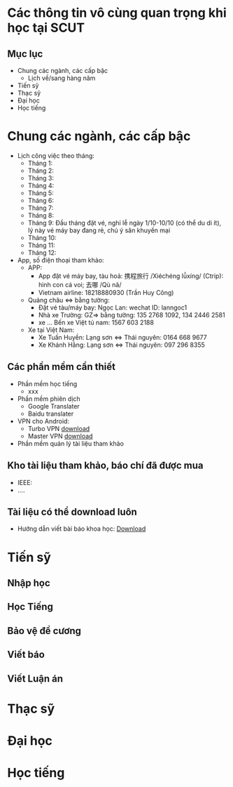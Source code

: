 # Các thông tin vô cùng quan trọng khi học tại SCUT
## Mục lục
- Chung các ngành, các cấp bậc
  - Lịch về/sang hàng năm
- Tiến sỹ
- Thạc sỹ
- Đại học
- Học tiếng

# Chung các ngành, các cấp bậc
- Lịch công việc theo tháng:
    - Tháng 1:
    - Tháng 2:
    - Tháng 3:
    - Tháng 4:
    - Tháng 5:
    - Tháng 6:
    - Tháng 7:
    - Tháng 8:
    - Tháng 9: Đầu tháng đặt vé, nghỉ lễ ngày 1/10-10/10 (có thể du di ít), lý này vé máy bay đang rẻ, chú ý săn khuyến mại
    - Tháng 10:
    - Tháng 11:
    - Tháng 12: 
- App, số điện thoại tham khảo:
  - APP:
    - App đặt vé máy bay, tàu hoả: 携程旅行 /Xiéchéng lǚxíng/ (Ctrip): hình con cá voi; 去哪 /Qù nǎ/
    - Vietnam airline: 18218880930 (Trần Huy Công)
  - Quảng châu <=> bằng tường:
    - Đặt vé tàu/máy bay: Ngọc Lan: wechat ID: lanngoc1
    - Nhà xe Trường: GZ=> bằng tường: 135 2768 1092, 134 2446 2581
    - xe ... Bến xe Việt tú nam: 1567 603 2188
  - Xe tại Việt Nam:
    - Xe Tuấn Huyền: Lạng sơn <=> Thái nguyên: 0164 668 9677
    - Xe Khánh Hằng: Lạng sơn <=> Thái nguyên: 097 296 8355
    
## Các phần mềm cần thiết
- Phần mềm học tiếng
  - xxx
- Phần mềm phiên dịch
  - Google Translater
  - Baidu translater
- VPN cho Android:
  - Turbo VPN [download](#)
  - Master VPN [download](#)
- Phần mềm quản lý tài liệu tham khảo
## Kho tài liệu tham khảo, báo chí đã được mua
- IEEE:
- ....
## Tài liệu có thể download luôn
- Hướng dẫn viết bài báo khoa học: [Download](#)

# Tiến sỹ
## Nhập học
## Học Tiếng
## Bảo vệ đề cương
## Viết báo
## Viết Luận án

# Thạc sỹ
# Đại học
# Học tiếng

